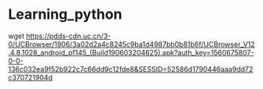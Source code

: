 # Learning_python
wget https://pdds-cdn.uc.cn/3-0/UCBrowser/1906/3a02d2a4c8245c9ba1d4987bb0b81b6f/UCBrowser_V12.4.8.1028_android_pf145_(Build190603204625).apk?auth_key=1560675807-0-0-136c032ea9f52b922c7c66dd9c12fde8&SESSID=52586d1790446aaa9dd72c370721904d
